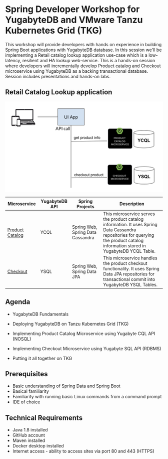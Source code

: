 # Spring Developer Workshop for YugabyteDB and VMware Tanzu Kubernetes Grid (TKG)

This workshop will provide developers with hands on experience in building Spring Boot applications 
with YugabyteDB database. In this session we'll be implementing a Retail catalog lookup application 
use-case which is a low-latency, resilient and HA lookup web-service. This is a hands-on session 
where developers will incrementally develop Product catalog and Checkout microservice using YugabyteDB 
as a backing transactional database. Session includes presentations and hands-on labs.


## Retail Catalog Lookup application

![Architecture of Retail Catalog Lookup application](images/retail-catalog-app.png)


 Microservice         | YugabyteDB API | Spring Projects | Description           |
| -------------------- | ---------------- | ---------------- | --------------------- |
| [Product Catalog](https://github.com/yugabyte/spring-tanzu-workshop/tree/master/product-catalog-microservice) | YCQL | Spring Web, Spring Data Cassandra | This microservice serves the product catalog information. It uses Spring Data Cassandra repositories for querying the product catalog information stored in YugabyteDB YCQL Table.
| [Checkout](https://github.com/yugabyte/spring-tanzu-workshop/tree/master/checkout-microservice) | YSQL | Spring Web, Spring Data JPA | This microservice handles the product checkout functionality. It uses Spring Data JPA repositories for transactional commit into YugabyteDB YSQL Tables.


## Agenda

- YugabyteDB Fundamentals


- Deploying YugabyteDB on Tanzu Kubernetes Grid (TKG)


- Implementing Product Catalog Microservice using Yugabyte CQL API (NOSQL)


- Implementing Checkout Microservice using Yugabyte SQL API (RDBMS)


- Putting it all together on TKG

## Prerequisites

- Basic understanding of Spring Data and Spring Boot
- Basical familiarity 
- Familiarity with running basic Linux commands from a command prompt
- IDE of choice

## Technical Requirements

- Java 1.8 installed
- GitHub account
- Maven installed
- Docker desktop installed
- Internet access - ability to access sites via port 80 and 443 (HTTPS)






